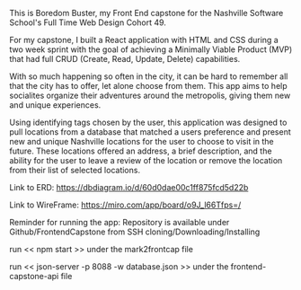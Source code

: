 This is Boredom Buster, my Front End capstone for the Nashville Software School's Full Time Web Design Cohort 49. 

For my capstone, I built a React application with HTML and CSS during a two week sprint with the goal of achieving a Minimally Viable Product (MVP) that had full CRUD (Create, Read, Update, Delete) capabilities.

With so much happening so often in the city, it can be hard to remember all that the city has to offer, let alone choose from them. This app aims to help socialites organize their adventures around the metropolis, giving them new and unique experiences.

Using identifying tags chosen by the user, this application was designed to pull locations from a database that matched a users preference and present new and unique Nashville locations for the user to choose to visit in the future. These locations offered an address, a brief description, and the ability for the user to leave a review of the location or remove the location from their list of selected locations.



Link to ERD:
https://dbdiagram.io/d/60d0dae00c1ff875fcd5d22b

Link to WireFrame:
https://miro.com/app/board/o9J_l66Tfps=/


Reminder for running the app:
Repository is available under Github/FrontendCapstone from SSH cloning/Downloading/Installing

run << npm start >> under the mark2frontcap file

run << json-server -p 8088 -w database.json >> under the frontend-capstone-api file

